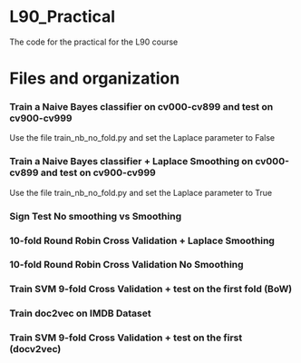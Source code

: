# L90_Practical
The code for the practical for the L90 course

# Files and organization
### Train  a Naive Bayes classifier on cv000-cv899 and test on cv900-cv999
Use the file train_nb_no_fold.py and set the Laplace parameter to False 

### Train a Naive Bayes classifier + Laplace Smoothing on cv000-cv899 and test on cv900-cv999 
Use the file train_nb_no_fold.py and set the Laplace parameter to True

### Sign Test No smoothing vs Smoothing
### 10-fold Round Robin Cross Validation + Laplace Smoothing
### 10-fold Round Robin Cross Validation No Smoothing 
### Train SVM 9-fold Cross Validation + test on the first fold (BoW)
### Train doc2vec on IMDB Dataset
### Train SVM 9-fold Cross Validation + test on the first (docv2vec)
